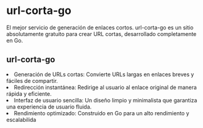 <h1>url-corta-go</h1>
<p>El mejor servicio de generación de enlaces cortos. url-corta-go es un sitio absolutamente gratuito para crear URL cortas, desarrollado completamente en Go.<p>

<h2>url-corta-go</h2>

<li>Generación de URLs cortas: Convierte URLs largas en enlaces breves y fáciles de compartir.</li>

<li>Redirección instantánea: Redirige al usuario al enlace original de manera rápida y eficiente.</li>

<li>Interfaz de usuario sencilla: Un diseño limpio y minimalista que garantiza una experiencia de usuario fluida.</li>
<li>Rendimiento optimizado: Construido en Go para un alto rendimiento y escalabilida</li>
